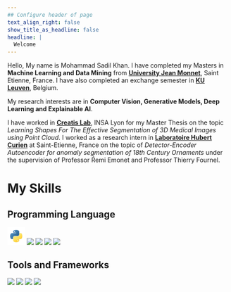 ```yaml
---
## Configure header of page
text_align_right: false
show_title_as_headline: false
headline: |
  Welcome
---
```


<!-- this is a subheadline -->

Hello, My name is Mohammad Sadil Khan. I have completed my Masters in **Machine Learning and Data Mining** from [**University Jean Monnet**](https://www.univ-st-etienne.fr/fr/index.html), Saint Etienne, France. I have also completed an exchange semester in [**KU Leuven**](https://www.kuleuven.be/english/kuleuven), Belgium.

My research interests are in **Computer Vision, Generative Models, Deep Learning and Explainable AI**.

I have worked in [**Creatis Lab**](https://www.creatis.insa-lyon.fr/site7/en), INSA Lyon for my Master Thesis on the topic *Learning Shapes For The Effective Segmentation of 3D Medical Images using Point Cloud*. I worked as a research intern in [**Laboratoire Hubert Curien**](https://laboratoirehubertcurien.univ-st-etienne.fr/en/index.html) at Saint-Etienne, France on the topic of *Detector-Encoder Autoencoder for anomaly segmentation of 18th Century Ornaments* under the supervision of Professor Ŕemi Emonet and Professor Thierry Fournel.

# My Skills
## Programming Language
<code><img height="40" src="https://raw.githubusercontent.com/github/explore/80688e429a7d4ef2fca1e82350fe8e3517d3494d/topics/python/python.png"></code>
<code><img height="40" src="https://julialang.org/assets/infra/logo.svg"></code>
<code><img height="40" src="https://developer.apple.com/swift/images/swift-og.png"></code>
<code><img height="40" src="https://camo.githubusercontent.com/ac18665005b4292614735b188d530aaef130923b605838a83f876dc0d5409b9f/68747470733a2f2f7777772e722d70726f6a6563742e6f72672f6c6f676f2f526c6f676f2e737667"></code>
<code><img height="40" src="https://upload.wikimedia.org/wikipedia/fr/2/2e/Java_Logo.svg"></code>


## Tools and Frameworks
<code><img height="40" src="https://upload.wikimedia.org/wikipedia/en/c/cd/Anaconda_Logo.png"></code>
<code><img height="40" src="https://upload.wikimedia.org/wikipedia/commons/9/96/Pytorch_logo.png"></code>
<code><img height="40" src="https://keras.io/img/logo.png"></code>
<code><img height="40" src="https://upload.wikimedia.org/wikipedia/commons/5/53/OpenCV_Logo_with_text.png"></code>


